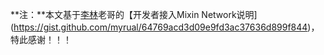 **注：**本文基于[李林](https://gist.github.com/myrual)老哥的【开发者接入Mixin Network说明](https://gist.github.com/myrual/64769acd3d09e9fd3ac37636d899f844)，特此感谢！！！
